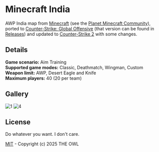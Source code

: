 # Minecraft India
AWP India map from [Minecraft](https://www.minecraft.net) (see the [Planet Minecraft Community](https://www.planetminecraft.com/project/awp-india-csgo/)), ported to [Counter-Strike: Global Offensive](https://en.wikipedia.org/wiki/Counter-Strike:_Global_Offensive) (that version can be found in [Releases](https://github.com/redesaile/cs2-minecraft-india/releases/tag/csgo)) and updated to [Counter-Strike 2](https://store.steampowered.com/app/730) with some changes.

## Details
**Game scenario:** Aim Training
<br> **Supported game modes:** Classic, Deathmatch, Wingman, Custom
<br> **Weapon limit:** AWP, Desert Eagle and Knife
<br> **Maximum players:** 40 (20 per team)

## Gallery
![1](https://github.com/user-attachments/assets/26b131a6-daa7-4a1d-9097-55854c39f8e6)
![4](https://github.com/user-attachments/assets/e482e020-ea24-4fab-9961-8f78d2fd2e51)

## License
Do whatever you want. I don't care.

[MIT](LICENSE) - Copyright (c) 2025 THE OWL
